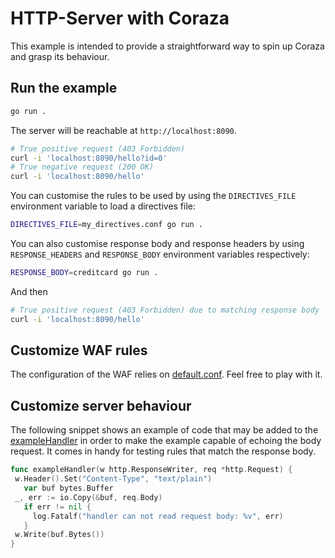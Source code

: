 # HTTP-Server with Coraza

This example is intended to provide a straightforward way to spin up Coraza and grasp its behaviour.

## Run the example

```bash
go run . 
```

The server will be reachable at `http://localhost:8090`.

```bash
# True positive request (403 Forbidden)
curl -i 'localhost:8090/hello?id=0'
# True negative request (200 OK)
curl -i 'localhost:8090/hello'
```

You can customise the rules to be used by using the `DIRECTIVES_FILE` environment variable to load a directives file:

```bash
DIRECTIVES_FILE=my_directives.conf go run . 
```

You can also customise response body and response headers by using `RESPONSE_HEADERS` and `RESPONSE_BODY` environment variables respectively:

```bash
RESPONSE_BODY=creditcard go run . 
```

And then

```bash
# True positive request (403 Forbidden) due to matching response body
curl -i 'localhost:8090/hello'
```

## Customize WAF rules

The configuration of the WAF relies on [default.conf](https://github.com/appsentinels/coraza/blob/main/examples/http-server/default.conf). Feel free to play with it.

## Customize server behaviour

The following snippet shows an example of code that may be added to the [exampleHandler](https://github.com/appsentinels/coraza/blob/main/examples/http-server/main.go#L17) in order to make the example capable of echoing the body request. It comes in handy for testing rules that match the response body.

```go
func exampleHandler(w http.ResponseWriter, req *http.Request) {
 w.Header().Set("Content-Type", "text/plain")
   var buf bytes.Buffer
 _, err := io.Copy(&buf, req.Body)
   if err != nil {
     log.Fatalf("handler can not read request body: %v", err)
   }
 w.Write(buf.Bytes())
}
```
